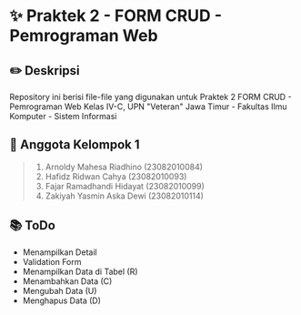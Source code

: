# ✨ Praktek 2 - FORM CRUD - Pemrograman Web

## ✏️ Deskripsi

Repository ini berisi file-file yang digunakan untuk Praktek 2 FORM CRUD - Pemrograman Web Kelas IV-C,
UPN "Veteran" Jawa Timur - Fakultas Ilmu Komputer - Sistem Informasi

## 👥 Anggota Kelompok 1

> 1. Arnoldy Mahesa Riadhino (23082010084)
> 2. Hafidz Ridwan Cahya (23082010093)
> 3. Fajar Ramadhandi Hidayat (23082010099)
> 4. Zakiyah Yasmin Aska Dewi (23082010114)

## 📚 ToDo

- Menampilkan Detail
- Validation Form
- Menampilkan Data di Tabel (R)
- Menambahkan Data (C)
- Mengubah Data (U)
- Menghapus Data (D)
